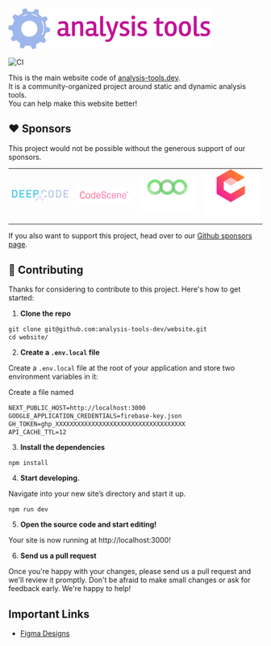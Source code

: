   <a href="http://analysis-tools.dev/">
    <img width="400px" alt="Analysis Tools" src="static/logo.png" />
  </a>

![CI](https://github.com/analysis-tools-dev/website-next/workflows/deploy/badge.svg)

This is the main website code of <a href="https://analysis-tools.dev">analysis-tools.dev</a>.  
It is a community-organized project around static and dynamic analysis tools.  
You can help make this website better!

## :heart: Sponsors

This project would not be possible without the generous support of our sponsors.

<table>
  <tr>
    <td><a href="https://deepcode.ai"><img width="200px" src="public/assets/images/sponsors/deepcode.svg" /></a></td>
    <td><a href="https://codescene.io/"><img width="200px" src="public/assets/images/sponsors/codescene.svg" /></a></td>
    <td><a href="https://semgrep.dev/"><img width="200px" src="public/assets/images/sponsors/semgrep.svg" /></a></td>
    <td><a href="https://codiga.io/"><img width="200px" src="public/assets/images/sponsors/codiga.svg" /></a></td>
  </tr>
</table>

If you also want to support this project, head over to our [Github sponsors page](https://github.com/sponsors/analysis-tools-dev).

## 🚀 Contributing

Thanks for considering to contribute to this project. Here's how to get started:

1. **Clone the repo**

```shell
git clone git@github.com:analysis-tools-dev/website.git
cd website/
```

2. **Create a `.env.local` file**

Create a `.env.local` file at the root of your application and store two
environment variables in it:

Create a file named

```env
NEXT_PUBLIC_HOST=http://localhost:3000
GOOGLE_APPLICATION_CREDENTIALS=firebase-key.json
GH_TOKEN=ghp_XXXXXXXXXXXXXXXXXXXXXXXXXXXXXXXXXXXX
API_CACHE_TTL=12
```

3. **Install the dependencies**

```shell
npm install
```

4. **Start developing.**

Navigate into your new site’s directory and start it up.

```shell
npm run dev
```

5. **Open the source code and start editing!**

Your site is now running at http://localhost:3000!

6.  **Send us a pull request**

Once you're happy with your changes, please send us a pull request and we'll review it promptly.
Don't be afraid to make small changes or ask for feedback early. We're happy to help!

## Important Links

-   [Figma Designs](https://www.figma.com/proto/wXX0s5RS2aNQK1waXawRAq)
